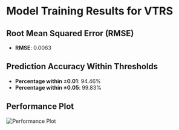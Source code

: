 # Model Training Results for VTRS

## Root Mean Squared Error (RMSE)
- **RMSE**: 0.0063

## Prediction Accuracy Within Thresholds
- **Percentage within ±0.01**: 94.46%
- **Percentage within ±0.05**: 99.83%

## Performance Plot
![Performance Plot](../imgs/VTRS.png)
